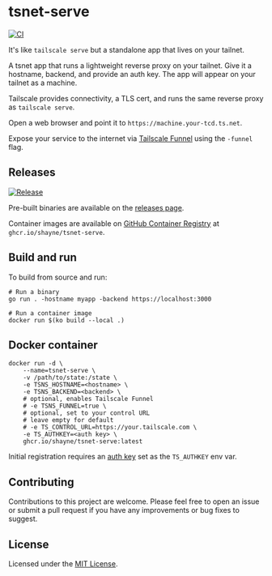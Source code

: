 # tsnet-serve

[![CI](https://github.com/shayne/tsnet-serve/actions/workflows/ci.yml/badge.svg)](https://github.com/shayne/tsnet-serve/actions/workflows/ci.yml)

It's like `tailscale serve` but a standalone app that lives on your tailnet.

A tsnet app that runs a lightweight reverse proxy on your tailnet.
Give it a hostname, backend, and provide an auth key.
The app will appear on your tailnet as a machine.

Tailscale provides connectivity, a TLS cert, and
runs the same reverse proxy as `tailscale serve`.

Open a web browser and point it to `https://machine.your-tcd.ts.net`.

Expose your service to the internet via [Tailscale Funnel](https://tailscale.com/kb/1223/funnel/)
using the `-funnel` flag.

## Releases

[![Release](https://github.com/shayne/tsnet-serve/actions/workflows/release.yml/badge.svg)](https://github.com/shayne/tsnet-serve/actions/workflows/release.yml)

Pre-built binaries are available on the [releases page](https://github.com/shayne/tsnet-serve/releases).

Container images are available on [GitHub Container Registry](https://ghcr.io/shayne/tsnet-serve)
at `ghcr.io/shayne/tsnet-serve`.

## Build and run

To build from source and run:

```shell
# Run a binary
go run . -hostname myapp -backend https://localhost:3000

# Run a container image
docker run $(ko build --local .)
```

## Docker container

```shell
docker run -d \
    --name=tsnet-serve \
    -v /path/to/state:/state \
    -e TSNS_HOSTNAME=<hostname> \
    -e TSNS_BACKEND=<backend> \
    # optional, enables Tailscale Funnel
    # -e TSNS_FUNNEL=true \
    # optional, set to your control URL
    # leave empty for default
    # -e TS_CONTROL_URL=https://your.tailscale.com \
    -e TS_AUTHKEY=<auth key> \
    ghcr.io/shayne/tsnet-serve:latest
```

Initial registration requires an [auth key](https://tailscale.com/kb/1085/auth-keys/)
set as the `TS_AUTHKEY` env var.

## Contributing

Contributions to this project are welcome.
Please feel free to open an issue or submit a pull request
if you have any improvements or bug fixes to suggest.

## License

Licensed under the [MIT License](LICENSE).

